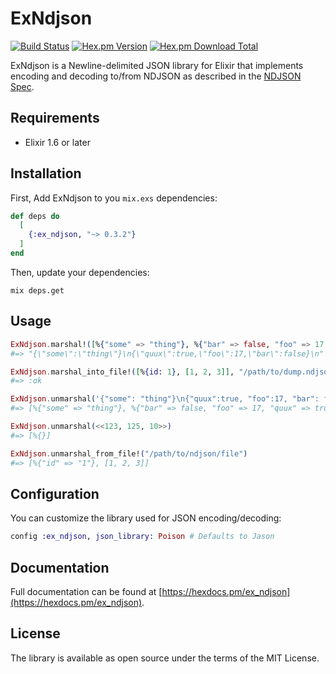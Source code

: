 # ExNdjson

[![Build Status](https://travis-ci.org/amrfaissal/ex_ndjson.svg?branch=master)](https://travis-ci.org/amrfaissal/ex_ndjson)
[![Hex.pm Version](https://img.shields.io/hexpm/v/ex_ndjson.svg?style=flat-square)](https://hex.pm/packages/ex_ndjson)
[![Hex.pm Download Total](https://img.shields.io/hexpm/dt/ex_ndjson.svg?style=flat-square)](https://hex.pm/packages/ex_ndjson)

ExNdjson is a Newline-delimited JSON library for Elixir that implements encoding and decoding to/from NDJSON as described in the [NDJSON Spec](https://github.com/ndjson/ndjson-spec).

## Requirements

- Elixir 1.6 or later

## Installation

First, Add ExNdjson to you `mix.exs` dependencies:

```elixir
def deps do
  [
    {:ex_ndjson, "~> 0.3.2"}
  ]
end
```

Then, update your dependencies:

```shell
mix deps.get
```

## Usage

```elixir
ExNdjson.marshal!([%{"some" => "thing"}, %{"bar" => false, "foo" => 17, "quux" => true}])
#=> "{\"some\":\"thing\"}\n{\"quux\":true,\"foo\":17,\"bar\":false}\n"

ExNdjson.marshal_into_file!([%{id: 1}, [1, 2, 3]], "/path/to/dump.ndjson")
#=> :ok

ExNdjson.unmarshal('{"some": "thing"}\n{"quux":true, "foo":17, "bar": false}\r\n')
#=> [%{"some" => "thing"}, %{"bar" => false, "foo" => 17, "quux" => true}]

ExNdjson.unmarshal(<<123, 125, 10>>)
#=> [%{}]

ExNdjson.unmarshal_from_file!("/path/to/ndjson/file")
#=> [%{"id" => "1"}, [1, 2, 3]]
```

## Configuration

You can customize the library used for JSON encoding/decoding:

```elixir
config :ex_ndjson, json_library: Poison # Defaults to Jason
```

## Documentation

Full documentation can be found at [https://hexdocs.pm/ex_ndjson](https://hexdocs.pm/ex_ndjson).

## License

The library is available as open source under the terms of the MIT License.
